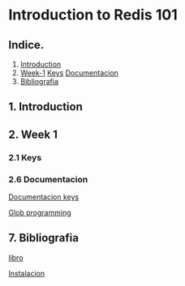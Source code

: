 # Introduction to Redis 101

## Indice.

1. [Introduction](#1.-introduction)
2. [Week-1](#2.-week-1)
    [Keys]()
    [Documentacion]()
7. [Bibliografia](#7.-bibliografia)

## 1. Introduction

## 2. Week 1

### 2.1 Keys

### 2.6 Documentacion

[Documentacion keys](https://redis.io/docs/latest/commands/?group=generic)

[Glob programming](https://en.wikipedia.org/wiki/Glob_(programming))


## 7. Bibliografia

[libro](https://redis.io/ebook/part-2-core-concepts/chapter-6-application-components-in-redis/6-3-counting-semaphores/6-3-2-fair-semaphores/)

[Instalacion](https://university.redis.com/courses/course-v1:redislabs+RU101+2024_03/87213b48e884438e8b0569ce670c35e2/)